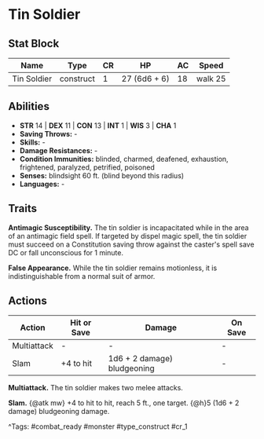 # Tin Soldier

## Stat Block

| Name | Type | CR | HP | AC | Speed |
|------|------|----|----|----|-------|
| Tin Soldier | construct | 1 | 27 (6d6 + 6) | 18 | walk 25 |

## Abilities

- **STR** 14 | **DEX** 11 | **CON** 13 | **INT** 1 | **WIS** 3 | **CHA** 1
- **Saving Throws:** -  
- **Skills:** -  
- **Damage Resistances:** -  
- **Condition Immunities:** blinded, charmed, deafened, exhaustion, frightened, paralyzed, petrified, poisoned  
- **Senses:** blindsight 60 ft. (blind beyond this radius)  
- **Languages:** -

## Traits

**Antimagic Susceptibility.** The tin soldier is incapacitated while in the area of an antimagic field spell. If targeted by dispel magic spell, the tin soldier must succeed on a Constitution saving throw against the caster's spell save DC or fall unconscious for 1 minute.

**False Appearance.** While the tin soldier remains motionless, it is indistinguishable from a normal suit of armor.


## Actions

| Action | Hit or Save | Damage | On Save |
|--------|--------------|--------|----------|
| Multiattack | - | - | - |
| Slam | +4 to hit | 1d6 + 2 damage) bludgeoning | - |

**Multiattack.** The tin soldier makes two melee attacks.

**Slam.** {@atk mw} +4 to hit to hit, reach 5 ft., one target. {@h}5 (1d6 + 2 damage) bludgeoning damage.


^Tags: #combat_ready #monster #type_construct #cr_1